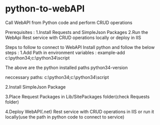 # python-to-webAPI
Call WebAPI from Python code and perform CRUD operations

Prerequisites :
1.Install Requests and SimpleJson Packages
2.Run the WebApi  Rest service with CRUD operations locally or deploy in IIS

Steps to follow to connect to WebAPI
Install python and follow the below steps :
1.Add Path in environment variables : example-add c:\python34;c:\python34\script

The above are the python installed paths python34-version

neccessary paths: c:\python34;c:\python34\script

2.Install  SimpleJson Package

3.Place Request Packages in Lib/SitePackages folder(check Requests folder)

4.Deploy WebAPI(.net) Rest service with CRUD operations in IIS or run it locally(use the path in python code to connect to service)






